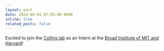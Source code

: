 ```yaml
---
layout: post
date: 2024-06-01 07:59:00-0400
inline: true
related_posts: false
---
```


Excited to join the [Collins lab](https://www.collinslab.mit.edu/) as an Intern at the [Broad Institute of MIT and Harvard](https://www.broadinstitute.org/)!  